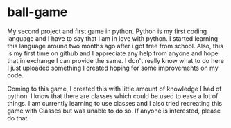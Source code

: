 # ball-game
My second project and first game in python. Python is  my first coding language and I have to say that I am in love with python.
I started learning this language around two months ago after i got free from school.
Also, this is my first time on github and I appreciate any help from anyone and hope that in exchange I can provide the same.
I don't really know what to do here I just uploaded something I created hoping for some improvements on my code.

Coming to this game, I created this with little amount of knowledge I had of python. I know that there are classes which could be used to ease a lot of things.
I am currently learning to use classes and I also tried recreating this game with Classes but was unable to do so.
If anyone is interested, please do that.


